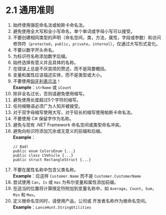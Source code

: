 # 2.1 通用准则

1. 始终使用骆驼命名法或帕斯卡命名法。
2. 避免使用全大写和全小写命名，单个单词或字母小写可以接受。
3. 不要创建相同类型的声明（命名空间，类，方法，属性，字段或参数）和访问修饰符（`protected`，`public`，`private`，`internal`），仅通过大写形式变化。
4. 不要以数字开头命名。
5. 为标识符名称添加数字后缀。
6. 始终选择有意义并且具体的名称。
7. 在错误上总是不厌其烦的赘述，而不是简要概括。
8. 变量和属性应该描述实体，而不是类型或大小。
9. 不要使用[匈牙利表示法](https://zh.wikipedia.org/wiki/%E5%8C%88%E7%89%99%E5%88%A9%E5%91%BD%E5%90%8D%E6%B3%95)！  
    **Example**：`strName` 或 `iCount`
10. 除非全名过长，否则请避免使用缩写。
11. 避免使用长度超过5个字符的缩写。
12. 任何缩略语必须广为人知并被接受。
13. 对于双字母缩写使用大写，对于较长的缩写使用帕斯卡命名法。
14. 不要使用 C# 保留字作为名称。
15. 避免与现有 .NET Framework 命名空间或类型命名冲突。
16. 避免向标识符添加冗余或无意义的前缀和后缀。  
    **Example**：
    ```
    // Bad!
    public enum ColorsEnum {...}
    public class CVehicle {...}
    public struct RectangleStruct {...}
    ```
17. 不要在属性名称中包含父类名称。  
    **Example**：应这样 `Customer.Name` 而不是 `Customer.CustomerName`
18. 尝试使用 `Can`，`Is` 或 `Has` 为布尔变量和属性添加前缀。
19. 在适当的位置将计算限定符附加到变量名称中，如 `Average`，`Count`，`Sum`，`Min` 和 `Max`。
20. 定义根命名空间时，请使用产品，公司或 开发者名称作为根命名空间。  
    **Example**：`LanceHunt.StringUtilities`